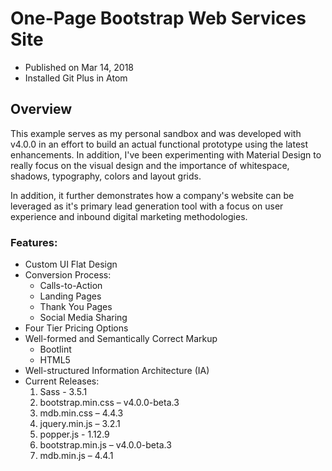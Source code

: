 # One-Page Bootstrap Web Services Site

* Published on Mar 14, 2018
* Installed Git Plus in Atom

## Overview

This example serves as my personal sandbox and was developed with v4.0.0 in an effort to build an actual functional prototype using the latest enhancements. In addition, I've been experimenting with Material Design to really focus on the visual design and the importance of whitespace, shadows, typography, colors and layout grids.

In addition, it further demonstrates how a company's website can be leveraged as it's primary lead generation tool with a focus on user experience and inbound digital marketing methodologies.

### Features:
* Custom UI Flat Design
* Conversion Process:
  - Calls-to-Action
  - Landing Pages
  - Thank You Pages
  - Social Media Sharing
* Four Tier Pricing Options
* Well-formed and Semantically Correct Markup
  - Bootlint
  - HTML5
* Well-structured Information Architecture (IA)
* Current Releases:
  1. Sass - 3.5.1
  2. bootstrap.min.css – v4.0.0-beta.3
  3. mdb.min.css – 4.4.3
  4. jquery.min.js – 3.2.1
  5. popper.js - 1.12.9
  6. bootstrap.min.js – v4.0.0-beta.3
  7. mdb.min.js – 4.4.1
